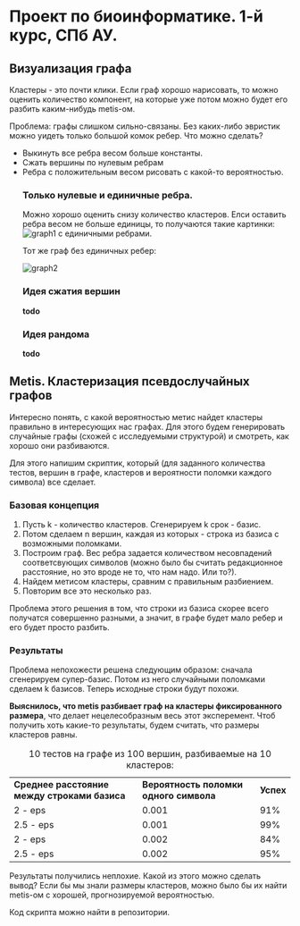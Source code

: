 <h1> Проект по биоинформатике. 1-й курс, СПб АУ. </h1>

<div>
<h2> Визуализация графа </h2>
<p>Кластеры - это почти клики. Если граф хорошо нарисовать, то можно оценить количество компонент, на которые уже потом можно будет его разбить каким-нибудь metis-ом. </p>
Проблема: графы слишком сильно-связаны. Без каких-либо эвристик можно уидеть только большой комок ребер. Что можно сделать?
<ul>
  <li> Выкинуть все ребра весом больше константы. </li>
  <li> Сжать вершины по нулевым ребрам </li>
  <li> Ребра с положительным весом рисовать с какой-то вероятностью.</li>
</il>

<h3> Только нулевые и единичные ребра. </h3>
Можно хорошо оценить снизу количество кластеров. Елси оставить ребра весом не больше единицы, то получаются такие картинки:
<img src="http://cs623716.vk.me/v623716154/2bbfc/XrR-V4OIQkQ.jpg" alt="graph1" >
с единичными ребрами.
<p> Тот же граф без единичных ребер:</p>
<img src="http://cs623716.vk.me/v623716154/2bc05/V8CRY3Zu1JM.jpg" alt="graph2">
<h3> Идея сжатия вершин </h3>
<b>todo</b>
<h3> Идея рандома </h3>
<b> todo </b>
</div>

<div>
<h2> Metis. Кластеризация псевдослучайных графов </h2>
<p>Интересно понять, с какой вероятностью метис найдет кластеры правильно в интересующих нас графах. Для этого будем генерировать случайные графы (схожей с исследуемыми структурой) и смотреть, как хорошо они разбиваются. </p>
<p>Для этого напишим скриптик, который (для заданного количества тестов, вершин в графе, кластеров и вероятности поломки каждого символа) все сделает. </p>
<h3> Базовая концепция </h3>
  <ol>
  <li>Пусть k - количество кластеров. Сгенерируем k срок - базис. </li>
  <li>Потом сделаем n вершин, каждая из которых - строка из базиса с возможными поломками. </li>
  <li>Построим граф. Вес ребра задается количеством несовпадений соответсвующих символов (можно было бы считать редакционное расстояние, но это вроде не то, что нам надо. Или то?). </li>
  <li>Найдем метисом кластеры, сравним с правильным разбиением. </li>
  <li>Повторим все это несколько раз.</li>
  </ol>
<p>Проблема этого решения в том, что строки из базиса скорее всего получатся совершенно разными, а значит, в графе будет мало ребер и его будет просто разбить. </p>
<h3> Результаты </h3>
  <p>Проблема непохожести решена следующим образом: сначала сгенерируем супер-базис. Потом из него случайными поломками сделаем k базисов. Теперь исходные строки будут похожи. </p>

  <p><b>Выяснилось, что metis разбивает граф на кластеры фиксированного размера</b>, что делает нецелесобразным весь этот эксперемент. Чтоб получить хоть какие-то результаты, будем считать, что размеры кластеров равны. </p>
<table>
<caption> 10 тестов на графе из 100 вершин, разбиваемые на 10 кластеров: </caption>
<tr> <td> <b>Среднее расстояние между строками базиса</b> </td> 
     <td> <b>Вероятность поломки одного символа</b> </td>
     <td> <b>Успех</b> </td> <tr>
<tr> <td> 2 - eps </td> 
     <td> 0.001 </td>
     <td> 91% <tr>
<tr> <td> 2.5 - eps </td> 
     <td> 0.001 </td>
     <td> 99% <tr>
<tr> <td> 2 - eps </td> 
     <td> 0.002 </td>
     <td> 84% <tr>
<tr> <td> 2.5 - eps </td> 
     <td> 0.002 </td>
     <td> 95% <tr>
</table>

<p> Результаты получились неплохие. Какой из этого можно сделать вывод? Если бы мы знали размеры кластеров, можно было бы их найти metis-ом с хорошей, прогнозируемой вероятностью. </p>

<p> Код скрипта можно найти в репозитории. </p>
</div>
